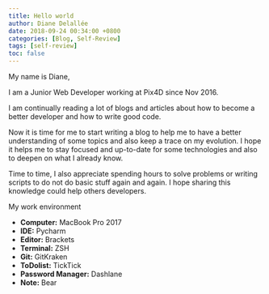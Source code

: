 ```yaml
---
title: Hello world
author: Diane Delallée
date: 2018-09-24 00:34:00 +0800
categories: [Blog, Self-Review]
tags: [self-review]
toc: false
---
```


My name is Diane,

I am a Junior Web Developer working at Pix4D since Nov 2016.

I am continually reading a lot of blogs and articles about how to become a better developer and how to write good code.

Now it is time for me to start writing a blog to help me to have a better understanding of some topics and also keep a trace on my evolution. I hope it helps me to stay focused and up-to-date for some technologies and also to deepen on what I already know.

Time to time, I also appreciate spending hours to solve problems or writing scripts to do not do basic stuff again and again. I hope sharing this knowledge could help others developers.

My work environment

- **Computer:** MacBook Pro 2017
- **IDE:** Pycharm
- **Editor:** Brackets
- **Terminal:** ZSH
- **Git:** GitKraken
- **ToDolist:** TickTick
- **Password Manager:** Dashlane
- **Note:** Bear
